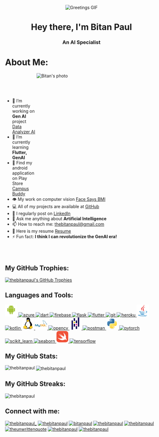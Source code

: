 <p align="center">
    <img alt="Greetings GIF" width="4000" height="500"     src="https://camo.githubusercontent.com/130ffc354b6ee3c8c9e506276e598bf4e19ea7950df203dacf6aeee4fc543a50/68747470733a2f2f616e616c7974696373696e6469616d61672e636f6d2f77702d636f6e74656e742f75706c6f6164732f323031382f31322f646576656c6f7065722d6472696262626c652e676966">
</p>

<h1 align="center">Hey there, I'm Bitan Paul</h1>
<h3 align="center">An AI Specialist</h3>



# About Me:

<img align="right" alt="Bitan's photo" width="400" height="400"
    src="https://github.com/user-attachments/assets/cb2ab442-4d4f-4d1d-9677-e1db92095d72"/>
<br><br>
<br><br>
<ul>
    <li>🔭 I’m currently working on <strong>Gen AI</strong> project <a href="https://dataanalyzerai.streamlit.app/">Data
            Analyzer AI</a></li>
    <li>🌱 I’m currently learning <strong>Flutter, GenAI</strong></li>
    <li>📱 Find my android application on Play Store <a
            href="https://play.google.com/store/apps/details?id=com.thebitanpaul.cubuddy&pli=1">Campus Buddy</a></li>
    <li>👁 My work on computer vision <a href="https://github.com/thebitanpaul/Face-Says-Bmi">Face Says BMI</a></li>
    <li>💻 All of my projects are available at <a href="https://github.com/thebitanpaul">GitHub</a></li>
    <li>📝 I regularly post on <a href="https://linkedin.com/in/thebitanpaul">LinkedIn</a></li>
    <li>💬 Ask me anything about <strong>Artificial Intelligence</strong></li>
    <li>📫 How to reach me: <a href="mailto:thebitanpaul@gmail.com">thebitanpaul@gmail.com</a></li>
    <li>📄 Here is my resume <a
            href="https://drive.google.com/drive/folders/1-hUcqcLcDq76lfxuBAEr54j08CVwuD8k?usp=sharing">Resume</a></li>
    <li>⚡ Fun fact: <strong>I think I can revolutionize the GenAI era!</strong></li>
</ul>

<br><br>

## My GitHub Trophies:

<p align="left"> <a href="https://github.com/ryo-ma/github-profile-trophy"><img src="https://github-profile-trophy.vercel.app/?username=thebitanpaul" alt="thebitanpaul's GitHub Trophies" /></a> </p>


## Languages and Tools:

<p align="left"> <a href="https://developer.android.com" target="_blank" rel="noreferrer"> <img src="https://raw.githubusercontent.com/devicons/devicon/master/icons/android/android-original-wordmark.svg" alt="android" width="40" height="40"/> </a> <a href="https://azure.microsoft.com/en-in/" target="_blank" rel="noreferrer"> <img src="https://www.vectorlogo.zone/logos/microsoft_azure/microsoft_azure-icon.svg" alt="azure" width="40" height="40"/> </a> <a href="https://dart.dev" target="_blank" rel="noreferrer"> <img src="https://www.vectorlogo.zone/logos/dartlang/dartlang-icon.svg" alt="dart" width="40" height="40"/> </a> <a href="https://firebase.google.com/" target="_blank" rel="noreferrer"> <img src="https://www.vectorlogo.zone/logos/firebase/firebase-icon.svg" alt="firebase" width="40" height="40"/> </a> <a href="https://flask.palletsprojects.com/" target="_blank" rel="noreferrer"> <img src="https://www.vectorlogo.zone/logos/pocoo_flask/pocoo_flask-icon.svg" alt="flask" width="40" height="40"/> </a> <a href="https://flutter.dev" target="_blank" rel="noreferrer"> <img src="https://www.vectorlogo.zone/logos/flutterio/flutterio-icon.svg" alt="flutter" width="40" height="40"/> </a> <a href="https://git-scm.com/" target="_blank" rel="noreferrer"> <img src="https://www.vectorlogo.zone/logos/git-scm/git-scm-icon.svg" alt="git" width="40" height="40"/> </a> <a href="https://heroku.com" target="_blank" rel="noreferrer"> <img src="https://www.vectorlogo.zone/logos/heroku/heroku-icon.svg" alt="heroku" width="40" height="40"/> </a> <a href="https://www.java.com" target="_blank" rel="noreferrer"> <img src="https://raw.githubusercontent.com/devicons/devicon/master/icons/java/java-original.svg" alt="java" width="40" height="40"/> </a> <a href="https://kotlinlang.org" target="_blank" rel="noreferrer"> <img src="https://www.vectorlogo.zone/logos/kotlinlang/kotlinlang-icon.svg" alt="kotlin" width="40" height="40"/> </a> <a href="https://www.linux.org/" target="_blank" rel="noreferrer"> <img src="https://raw.githubusercontent.com/devicons/devicon/master/icons/linux/linux-original.svg" alt="linux" width="40" height="40"/> </a> <a href="https://www.mysql.com/" target="_blank" rel="noreferrer"> <img src="https://raw.githubusercontent.com/devicons/devicon/master/icons/mysql/mysql-original-wordmark.svg" alt="mysql" width="40" height="40"/> </a> <a href="https://opencv.org/" target="_blank" rel="noreferrer"> <img src="https://www.vectorlogo.zone/logos/opencv/opencv-icon.svg" alt="opencv" width="40" height="40"/> </a> <a href="https://pandas.pydata.org/" target="_blank" rel="noreferrer"> <img src="https://raw.githubusercontent.com/devicons/devicon/2ae2a900d2f041da66e950e4d48052658d850630/icons/pandas/pandas-original.svg" alt="pandas" width="40" height="40"/> </a> <a href="https://postman.com" target="_blank" rel="noreferrer"> <img src="https://www.vectorlogo.zone/logos/getpostman/getpostman-icon.svg" alt="postman" width="40" height="40"/> </a> <a href="https://www.python.org" target="_blank" rel="noreferrer"> <img src="https://raw.githubusercontent.com/devicons/devicon/master/icons/python/python-original.svg" alt="python" width="40" height="40"/> </a> <a href="https://pytorch.org/" target="_blank" rel="noreferrer"> <img src="https://www.vectorlogo.zone/logos/pytorch/pytorch-icon.svg" alt="pytorch" width="40" height="40"/> </a> <a href="https://scikit-learn.org/" target="_blank" rel="noreferrer"> <img src="https://upload.wikimedia.org/wikipedia/commons/0/05/Scikit_learn_logo_small.svg" alt="scikit_learn" width="40" height="40"/> </a> <a href="https://seaborn.pydata.org/" target="_blank" rel="noreferrer"> <img src="https://seaborn.pydata.org/_images/logo-mark-lightbg.svg" alt="seaborn" width="40" height="40"/> </a> <a href="https://developer.apple.com/swift/" target="_blank" rel="noreferrer"> <img src="https://raw.githubusercontent.com/devicons/devicon/master/icons/swift/swift-original.svg" alt="swift" width="40" height="40"/> </a> <a href="https://www.tensorflow.org" target="_blank" rel="noreferrer"> <img src="https://www.vectorlogo.zone/logos/tensorflow/tensorflow-icon.svg" alt="tensorflow" width="40" height="40"/> </a> </p>

## My GitHub Stats:

<p><img align="left" src="https://github-readme-stats.vercel.app/api/top-langs?username=thebitanpaul&show_icons=true&locale=en&layout=compact&theme=transparent" alt="thebitanpaul" /></p>

<p>&nbsp;<img align="center" src="https://github-readme-stats.vercel.app/api?username=thebitanpaul&show_icons=true&locale=en&theme=transparent" alt="thebitanpaul" /></p>

## My GitHub Streaks:

<p><img align="center" src="https://github-readme-streak-stats.herokuapp.com/?user=thebitanpaul&theme=transparent" alt="thebitanpaul" /></p>


## Connect with me:

<p align="left">
<a href="https://twitter.com/thebitanpaul_" target="blank"><img align="center" src="https://raw.githubusercontent.com/rahuldkjain/github-profile-readme-generator/master/src/images/icons/Social/twitter.svg" alt="thebitanpaul_" height="30" width="40" /></a>
<a href="https://linkedin.com/in/thebitanpaul" target="blank"><img align="center" src="https://raw.githubusercontent.com/rahuldkjain/github-profile-readme-generator/master/src/images/icons/Social/linked-in-alt.svg" alt="thebitanpaul" height="30" width="40" /></a>
<a href="https://kaggle.com/bitanpaul" target="blank"><img align="center" src="https://raw.githubusercontent.com/rahuldkjain/github-profile-readme-generator/master/src/images/icons/Social/kaggle.svg" alt="bitanpaul" height="30" width="40" /></a>
<a href="https://fb.com/thebitanpaul" target="blank"><img align="center" src="https://raw.githubusercontent.com/rahuldkjain/github-profile-readme-generator/master/src/images/icons/Social/facebook.svg" alt="thebitanpaul" height="30" width="40" /></a>
<a href="https://instagram.com/thebitanpaul" target="blank"><img align="center" src="https://raw.githubusercontent.com/rahuldkjain/github-profile-readme-generator/master/src/images/icons/Social/instagram.svg" alt="thebitanpaul" height="30" width="40" /></a>
<a href="https://www.youtube.com/c/theunwrittenquote" target="blank"><img align="center" src="https://raw.githubusercontent.com/rahuldkjain/github-profile-readme-generator/master/src/images/icons/Social/youtube.svg" alt="theunwrittenquote" height="30" width="40" /></a>
<a href="https://www.hackerrank.com/thebitanpaul" target="blank"><img align="center" src="https://raw.githubusercontent.com/rahuldkjain/github-profile-readme-generator/master/src/images/icons/Social/hackerrank.svg" alt="thebitanpaul" height="30" width="40" /></a>
<a href="https://auth.geeksforgeeks.org/user/thebitanpaul" target="blank"><img align="center" src="https://raw.githubusercontent.com/rahuldkjain/github-profile-readme-generator/master/src/images/icons/Social/geeks-for-geeks.svg" alt="thebitanpaul" height="30" width="40" /></a>
</p>

